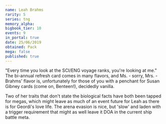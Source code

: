 ```yaml
---
name: Leah Brahms
rarity: 5
series: tng
memory_alpha:
bigbook_tier: 10
events: 9
in_portal: true
date: 25/06/2019
obtained: Pack
mega: false
published: true
---
```


"Every time you look at the SCI/ENG voyage ranks, you're looking at me." The bi-annual refresh card comes in many flavors, and Ms. - sorry, Mrs. - Brahms' flavor is, unfortunately for those of you with a penchant for Susan Gibney cards (come on, Benteen!), decidedly vanilla.

Two of her traits that don't state the biological facts have both been tapped for megas, which might leave as much of an event future for Leah as there is for Geordi's love life. The arena evasion is nice, but 'slow' and laden with a trigger requirement that might as well leave it DOA in the current ship battle meta.
